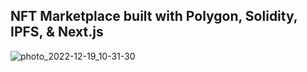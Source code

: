## NFT Marketplace built with Polygon, Solidity, IPFS, & Next.js
![photo_2022-12-19_10-31-30](https://user-images.githubusercontent.com/78637601/208822811-a0a634b4-6dd0-4305-9bfc-4c002e8f4399.jpg)
